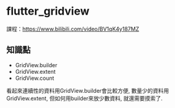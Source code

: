 # flutter_gridview

課程：https://www.bilibili.com/video/BV1qK4y187MZ

## 知識點

- GridView.builder
- GridView.extent
- GridView.count

看起來連續性的資料用GridView.builder會比較方便, 數量少的資料用GridView.extent,
但如何用builder來放少數資料, 就還需要摸索了.
